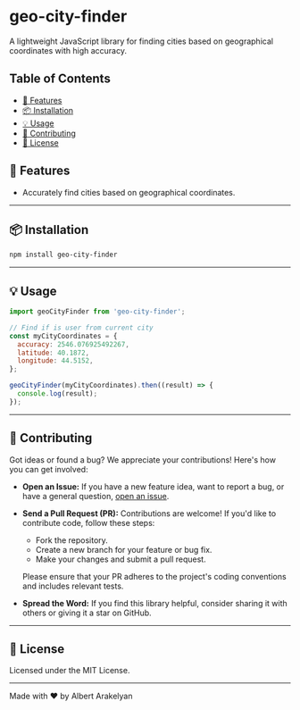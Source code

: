 # geo-city-finder

A lightweight JavaScript library for finding cities based on geographical coordinates with high accuracy.

## Table of Contents

- [🚀 Features](#-features)
- [📦 Installation](#-installation)
- [💡 Usage](#-usage)
- [🙏 Contributing](#-contributing)
- [📄 License](#-license)

## 🚀 Features

- Accurately find cities based on geographical coordinates.

---

## 📦 Installation

```bash
npm install geo-city-finder
```

---

## 💡 Usage

```js
import geoCityFinder from 'geo-city-finder';

// Find if is user from current city
const myCityCoordinates = {
  accuracy: 2546.076925492267,
  latitude: 40.1872,
  longitude: 44.5152,
};

geoCityFinder(myCityCoordinates).then((result) => {
  console.log(result);
});
```

---

## 🙏 Contributing

Got ideas or found a bug? We appreciate your contributions! Here's how you can get involved:

- **Open an Issue:** If you have a new feature idea, want to report a bug, or have a general question, [open an issue](https://github.com/AlbertArakelyan/geo-city-finder/issues).

- **Send a Pull Request (PR):** Contributions are welcome! If you'd like to contribute code, follow these steps:
    - Fork the repository.
    - Create a new branch for your feature or bug fix.
    - Make your changes and submit a pull request.

  Please ensure that your PR adheres to the project's coding conventions and includes relevant tests.

- **Spread the Word:** If you find this library helpful, consider sharing it with others or giving it a star on GitHub.

---

## 📄 License

Licensed under the MIT License.

---

Made with ❤️ by Albert Arakelyan

